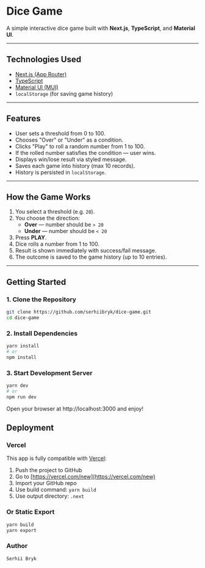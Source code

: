 # Dice Game

A simple interactive dice game built with **Next.js**, **TypeScript**, and **Material UI**.

---

## Technologies Used

- [Next.js (App Router)](https://nextjs.org)
- [TypeScript](https://www.typescriptlang.org)
- [Material UI (MUI)](https://mui.com)
- `localStorage` (for saving game history)

---

## Features

- User sets a threshold from 0 to 100.
- Chooses "Over" or "Under" as a condition.
- Clicks "Play" to roll a random number from 1 to 100.
- If the rolled number satisfies the condition — user wins.
- Displays win/lose result via styled message.
- Saves each game into history (max 10 records).
- History is persisted in `localStorage`.

---

## How the Game Works

1. You select a threshold (e.g. `20`).
2. You choose the direction:
   - **Over** — number should be `> 20`
   - **Under** — number should be `< 20`
3. Press **PLAY**.
4. Dice rolls a number from 1 to 100.
5. Result is shown immediately with success/fail message.
6. The outcome is saved to the game history (up to 10 entries).

---

## Getting Started

### 1. Clone the Repository

```bash
git clone https://github.com/serhiibryk/dice-game.git
cd dice-game
```

### 2. Install Dependencies

```bash
yarn install
# or
npm install
```

### 3. Start Development Server

```bash
yarn dev
# or
npm run dev
```

Open your browser at http://localhost:3000 and enjoy!

## Deployment

### Vercel

This app is fully compatible with [Vercel](https://vercel.com/):

1. Push the project to GitHub
2. Go to [https://vercel.com/new](https://vercel.com/new)
3. Import your GitHub repo
4. Use build command: `yarn build`
5. Use output directory: `.next`

### Or Static Export

```bash
yarn build
yarn export
```

### Author

```markdown
Serhii Bryk
```
